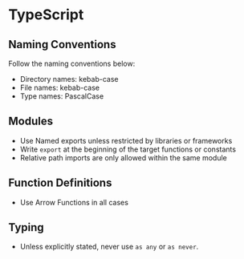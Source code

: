 # TypeScript

## Naming Conventions

Follow the naming conventions below:

- Directory names: kebab-case
- File names: kebab-case
- Type names: PascalCase

## Modules

- Use Named exports unless restricted by libraries or frameworks
- Write `export` at the beginning of the target functions or constants
- Relative path imports are only allowed within the same module

## Function Definitions

- Use Arrow Functions in all cases

## Typing

- Unless explicitly stated, never use `as any` or `as never`.
